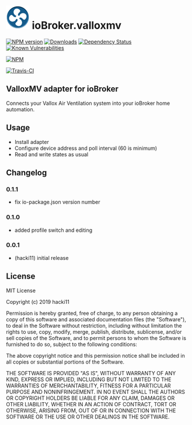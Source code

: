 <h1>
    <img src="admin/valloxmv.png" width="64"/>
    ioBroker.valloxmv
</h1>

[![NPM version](http://img.shields.io/npm/v/iobroker.valloxmv.svg)](https://www.npmjs.com/package/iobroker.valloxmv)
[![Downloads](https://img.shields.io/npm/dm/iobroker.valloxmv.svg)](https://www.npmjs.com/package/iobroker.valloxmv)
[![Dependency Status](https://img.shields.io/david/hacki11/iobroker.valloxmv.svg)](https://david-dm.org/hacki11/iobroker.valloxmv)
[![Known Vulnerabilities](https://snyk.io/test/github/hacki11/ioBroker.valloxmv/badge.svg)](https://snyk.io/test/github/hacki11/ioBroker.valloxmv)

[![NPM](https://nodei.co/npm/iobroker.valloxmv.png?downloads=true)](https://nodei.co/npm/iobroker.valloxmv/)

[![Travis-CI](http://img.shields.io/travis/hacki11/ioBroker.valloxmv/master.svg)](https://travis-ci.org/hacki11/ioBroker.valloxmv)

## ValloxMV adapter for ioBroker

Connects your Vallox Air Ventilation system into your ioBroker home automation.

## Usage
* Install adapter
* Configure device address and poll interval (60 is minimum)
* Read and write states as usual

## Changelog

### 0.1.1
* fix io-package.json version number

### 0.1.0
* added profile switch and editing

### 0.0.1
* (hacki11) initial release

## License
MIT License

Copyright (c) 2019 hacki11

Permission is hereby granted, free of charge, to any person obtaining a copy
of this software and associated documentation files (the "Software"), to deal
in the Software without restriction, including without limitation the rights
to use, copy, modify, merge, publish, distribute, sublicense, and/or sell
copies of the Software, and to permit persons to whom the Software is
furnished to do so, subject to the following conditions:

The above copyright notice and this permission notice shall be included in all
copies or substantial portions of the Software.

THE SOFTWARE IS PROVIDED "AS IS", WITHOUT WARRANTY OF ANY KIND, EXPRESS OR
IMPLIED, INCLUDING BUT NOT LIMITED TO THE WARRANTIES OF MERCHANTABILITY,
FITNESS FOR A PARTICULAR PURPOSE AND NONINFRINGEMENT. IN NO EVENT SHALL THE
AUTHORS OR COPYRIGHT HOLDERS BE LIABLE FOR ANY CLAIM, DAMAGES OR OTHER
LIABILITY, WHETHER IN AN ACTION OF CONTRACT, TORT OR OTHERWISE, ARISING FROM,
OUT OF OR IN CONNECTION WITH THE SOFTWARE OR THE USE OR OTHER DEALINGS IN THE
SOFTWARE.